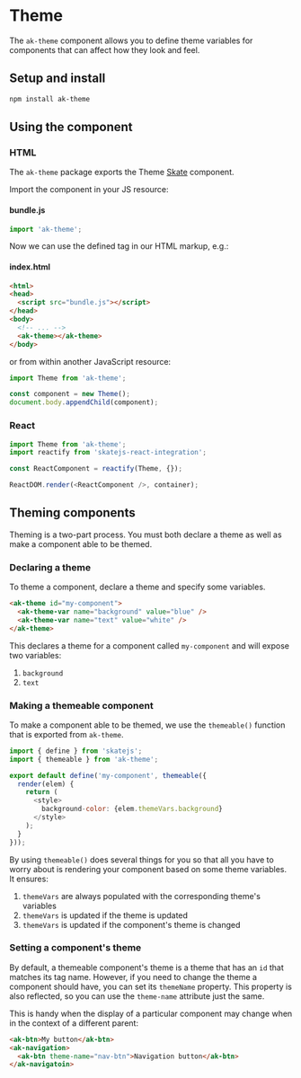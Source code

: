 # Theme

The `ak-theme` component allows you to define theme variables for components that can affect how they look and feel.

## Setup and install

```sh
npm install ak-theme
```

## Using the component

### HTML

The `ak-theme` package exports the Theme [Skate](https://github.com/skatejs/skatejs) component.

Import the component in your JS resource:

#### bundle.js

```js
import 'ak-theme';
```

Now we can use the defined tag in our HTML markup, e.g.:

#### index.html

```html
<html>
<head>
  <script src="bundle.js"></script>
</head>
<body>
  <!-- ... -->
  <ak-theme></ak-theme>
</body>
```

or from within another JavaScript resource:

```js
import Theme from 'ak-theme';

const component = new Theme();
document.body.appendChild(component);
```

### React

```js
import Theme from 'ak-theme';
import reactify from 'skatejs-react-integration';

const ReactComponent = reactify(Theme, {});

ReactDOM.render(<ReactComponent />, container);
```

## Theming components

Theming is a two-part process. You must both declare a theme as well as make a component able to be themed.

### Declaring a theme

To theme a component, declare a theme and specify some variables.

```html
<ak-theme id="my-component">
  <ak-theme-var name="background" value="blue" />
  <ak-theme-var name="text" value="white" />
</ak-theme>
```

This declares a theme for a component called `my-component` and will expose two variables:

1. `background`
2. `text`

### Making a themeable component

To make a component able to be themed, we use the `themeable()` function that is exported from `ak-theme`.

```js
import { define } from 'skatejs';
import { themeable } from 'ak-theme';

export default define('my-component', themeable({
  render(elem) {
    return (
      <style>
        background-color: {elem.themeVars.background}
      </style>
    );
  }
}));
```

By using `themeable()` does several things for you so that all you have to worry about is rendering your component based on some theme variables. It ensures:

1. `themeVars` are always populated with the corresponding theme's variables
2. `themeVars` is updated if the theme is updated
3. `themeVars` is updated if the component's theme is changed

### Setting a component's theme

By default, a themeable component's theme is a theme that has an `id` that matches its tag name. However, if you need to change the theme a component should have, you can set its `themeName` property. This property is also reflected, so you can use the `theme-name` attribute just the same.

This is handy when the display of a particular component may change when in the context of a different parent:

```html
<ak-btn>My button</ak-btn>
<ak-navigation>
  <ak-btn theme-name="nav-btn">Navigation button</ak-btn>
</ak-navigatoin>
```
